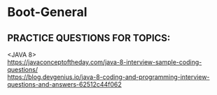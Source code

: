 # Boot-General

PRACTICE QUESTIONS FOR TOPICS:
-------------------------------

<JAVA 8><br>
https://javaconceptoftheday.com/java-8-interview-sample-coding-questions/ <br>
https://blog.devgenius.io/java-8-coding-and-programming-interview-questions-and-answers-62512c44f062 <br>
